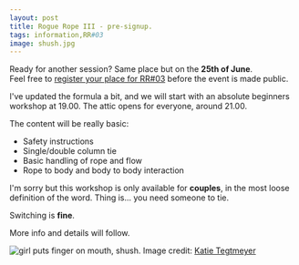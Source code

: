 ```yaml
---
layout: post
title: Rogue Rope III - pre-signup.
tags: information,RR#03
image: shush.jpg
---
```



Ready for another session? Same place but on the **25th of June**.  
Feel free to [register your place for RR#03](http://goo.gl/forms/Wb4w2Agv0hrBp0zt2) before the event is made public.

I've updated the formula a bit, and we will start with an absolute beginners workshop at 19.00. The attic opens for everyone, around 21.00.

The content will be really basic:

- Safety instructions
- Single/double column tie
- Basic handling of rope and flow
- Rope to body and body to body interaction

I'm sorry but this workshop is only available for **couples**, in the most loose definition of the word. Thing is... you need someone to tie.

Switching is **fine**.

More info and details will follow.

![girl puts finger on mouth, shush.]({{site.url}}/assets/img/cFn9v98.jpg)
Image credit: [Katie Tegtmeyer](https://www.flickr.com/photos/katietegtmeyer/67865829)